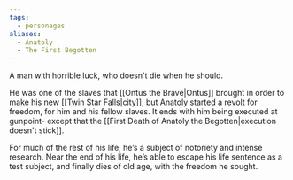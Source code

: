 ```yaml
---
tags:
  - personages
aliases:
  - Anatoly
  - The First Begotten
---
```

A man with horrible luck, who doesn't die when he should. 

He was one of the slaves that [[Ontus the Brave|Ontus]] brought in order to make his new [[Twin Star Falls|city]], but Anatoly started a revolt for freedom, for him and his fellow slaves. It ends with him being executed at gunpoint- except that the [[First Death of Anatoly the Begotten|execution doesn't stick]].

For much of the rest of his life, he’s a subject of notoriety and intense research. Near the end of his life, he’s able to escape his life sentence as a test subject, and finally dies of old age, with the freedom he sought.